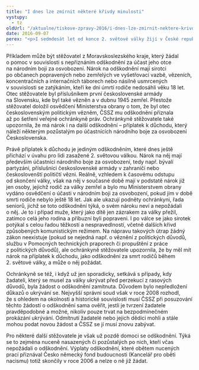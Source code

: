 ```yaml
---
title: "I dnes lze zmírnit některé křivdy minulosti"
vystupy:
  - tz
oldUrl: "/aktualne/tiskove-zpravy-2016/i-dnes-lze-zmirnit-nektere-krivdy-minulosti"
date: 2016-09-07
perex: "<p>I sedmdesát let od konce 2. světové války žijí v České republice lidé, kteří osobně pociťují její důsledky na své současné sociální situaci. Každý rok tak veřejná ochránkyně práv řeší několik podnětů týkajících se možného zvýšení důchodu nebo nároku na odškodnění v souvislosti s totálním nasazením, vězněním, účastí na národním boji za osvobození nebo úmrtím rodičů v důsledku nacistické perzekuce. Některým z nich dokáže ombudsmanka pomoci a alespoň trochu zmírnit jejich těžký osud.</p>"
---
```


<!-- imported from the old website -->

<p>Příkladem může být stěžovatel z Moravskoslezského kraje, který žádal o pomoc v souvislosti s nepřiznáním odškodnění za účast jeho otce na národním boji za osvobození. Nárok na odškodnění mají sirotci po občanech popravených nebo zemřelých ve vyšetřovací vazbě, vězeních, koncentračních a internačních táborech nebo násilně usmrcených v souvislosti se zatýkáním, kteří ke dni úmrtí rodiče nedosáhli věku 18 let. Otec stěžovatele byl příslušníkem první československé armády na Slovensku, kde byl také vězněn a v dubnu 1945 zemřel. Přestože stěžovatel doložil osvědčení Ministerstva obrany o tom, že byl otec československým politickým vězněm, ČSSZ mu odškodnění přiznala až po šetření veřejné ochránkyně práv. Ochránkyně stěžovatele také upozornila, že má nárok i na další odškodnění – příplatek k důchodu, který náleží některým pozůstalým po účastnících národního boje za osvobození Československa.</p> <p>Právě příplatek k důchodu je jediným odškodněním, které dnes ještě přichází v úvahu pro lidi zasažené 2. světovou válkou. Nárok na něj mají především účastníci národního boje za osvobození, tedy např. bývalí partyzáni, příslušníci československé armády v zahraničí nebo českoslovenští političtí vězni. Reálně, vzhledem k časovému odstupu od skončení války, však na něj v současné době mají v podstatě nárok již jen osoby, jejichž rodič za války zemřel a bylo mu Ministerstvem obrany vydáno osvědčení o účasti v národním boji za osvobození, pokud jim v době smrti rodiče nebylo ještě 18 let. Jak ale ukazují podněty ochránkyni, řada seniorů, jichž se toto odškodnění týká, o svém nároku neví a nepožádali o něj. Je to i případ muže, který jako dítě jen zázrakem za války přežil, zatímco celá jeho rodina a příbuzní byli popraveni. I po válce se jako sirotek potýkal s celou řadou těžkostí a nespravedlností, včetně dalších křivd způsobených komunistickým režimem. Na nápravu takových útrap žádný zákon neexistuje (pokud se nejedná např. o věznění z politických důvodů, službu v Pomocných technických praporech či propuštění z práce z politických důvodů), ale ochránkyně stěžovatele upozornila, že by měl mít nárok na příplatek k důchodu, jako odškodnění za smrt rodičů během 2. světové války, a může o něj požádat.</p> <p>Ochránkyně se též, i když už jen sporadicky, setkává s případy, kdy žadateli, který se musel za války ukrývat před perzekucí z rasových důvodů, byla žádost o odškodnění zamítnuta. Důvodem bylo nepředložení důkazů o ukrývání se. Nejvyšší správní soud však v roce 2008 rozhodl, že s ohledem na okolnosti a historické souvislosti musí ČSSZ při posuzování těchto žádostí o odškodnění sama ověřit, jestli je tvrzení žadatele pravděpodobné a možné, nikoliv pouze trvat na bezpodmínečném prokázání ukrývání. Odmítnutí žadatelé nebo jejich dědici mohli a stále mohou podat novou žádost a ČSSZ se jí musí znovu zabývat.</p> <p>Pro některé další stěžovatele je však už pozdě domoci se odškodnění. Týká se to zejména nuceně nasazených či pozůstalých po nich, kteří včas nepožádali o odškodnění. Výplaty odškodnění, které obětem nucených prací přiznával Česko německý fond budoucnosti (Kancelář pro oběti nacismu) totiž skončily v roce 2006 a nelze o ně již žádat.</p>
